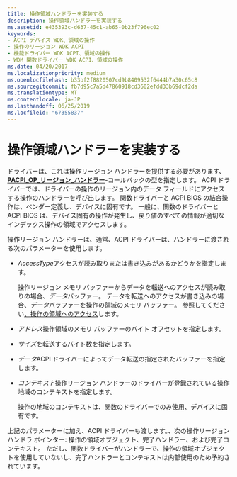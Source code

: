 ```yaml
---
title: 操作領域ハンドラーを実装する
description: 操作領域ハンドラーを実装する
ms.assetid: e435393c-d637-45c1-ab65-0b23f796ec02
keywords:
- ACPI デバイス WDK、領域の操作
- 操作のリージョン WDK ACPI
- 機能ドライバー WDK ACPI、領域の操作
- WDM 関数ドライバー WDK ACPI、領域の操作
ms.date: 04/20/2017
ms.localizationpriority: medium
ms.openlocfilehash: b33bf2f8820507cd9b8409532f6444b7a30c65c8
ms.sourcegitcommit: fb7d95c7a5d47860918cd3602efdd33b69dcf2da
ms.translationtype: MT
ms.contentlocale: ja-JP
ms.lasthandoff: 06/25/2019
ms.locfileid: "67355837"
---
```

# <a name="implementing-an-operation-region-handler"></a>操作領域ハンドラーを実装する





ドライバーは、これは操作リージョン ハンドラーを提供する必要があります、 [ **PACPI\_OP\_リージョン\_ハンドラー**](https://docs.microsoft.com/windows-hardware/drivers/ddi/content/oprghdlr/nc-oprghdlr-acpi_op_region_handler)-コールバックの型を指定します。 ACPI ドライバーでは、ドライバーの操作のリージョン内のデータ フィールドにアクセスする操作のハンドラーを呼び出します。 関数ドライバーと ACPI BIOS の結合操作は、ベンダー定義し、デバイスに固有です。 一般に、関数のドライバーと ACPI BIOS は、デバイス固有の操作が発生し、戻り値のすべての情報が適切なインデックス操作の領域でアクセスします。

操作リージョン ハンドラーは、通常、ACPI ドライバーは、ハンドラーに渡される次のパラメーターを使用します。

-   *AccessType*アクセスが読み取りまたは書き込みがあるかどうかを指定します。

    操作リージョン メモリ バッファーからデータを転送へのアクセスが読み取りの場合、*データ*バッファー。 データを転送へのアクセスが書き込みの場合、*データ*バッファーを操作の領域のメモリ バッファー。 参照してください[、操作の領域へのアクセス](accessing-an-operation-region.md)します。

-   *アドレス*操作領域のメモリ バッファーのバイト オフセットを指定します。

-   *サイズ*を転送するバイト数を指定します。

-   *データ*ACPI ドライバーによってデータ転送の指定されたバッファーを指定します。

-   *コンテキスト*操作リージョン ハンドラーのドライバーが登録されている操作地域のコンテキストを指定します。

    操作の地域のコンテキストは、関数のドライバーでのみ使用、デバイスに固有です。

上記のパラメーターに加え、ACPI ドライバーも渡します。、次の操作リージョン ハンドラ ポインター: 操作の領域オブジェクト、完了ハンドラー、および完了コンテキスト。 ただし、関数ドライバーがハンドラーで、操作の領域オブジェクトを使用していないし、完了ハンドラーとコンテキストは内部使用のため予約されています。

 

 




